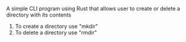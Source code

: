 A simple CLI program using Rust that allows user to create or delete a directory with its contents
1. To create a directory use "mkdir"
2. To delete a directory use "rmdir"